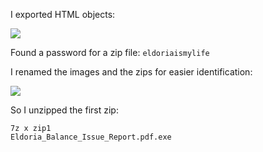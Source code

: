 I exported HTML objects:

![](Pasted%20image%2020250323114403.png)

Found a password for a zip file: `eldoriaismylife`

I renamed the images and the zips for easier identification:

![](Pasted%20image%2020250323120551.png)

So I unzipped the first zip:

```shell
7z x zip1
Eldoria_Balance_Issue_Report.pdf.exe
```